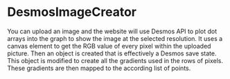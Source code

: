 # DesmosImageCreator
You can upload an image and the website will use Desmos API to plot dot arrays into the graph to show the image at the selected resolution.
It uses a canvas element to get the RGB value of every pixel within the uploaded picture. Then an object is created that is effectively a Desmos save state.
This object is modified to create all the gradients used in the rows of pixels. These gradients are then mapped to the according list of points.
